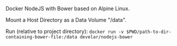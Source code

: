 Docker NodeJS with Bower based on Alpine Linux.

Mount a Host Directory as a Data Volume "/data".

Run (relative to project directory): `docker run -v $PWD/path-to-dir-containing-bower-file:/data develar/nodejs-bower`